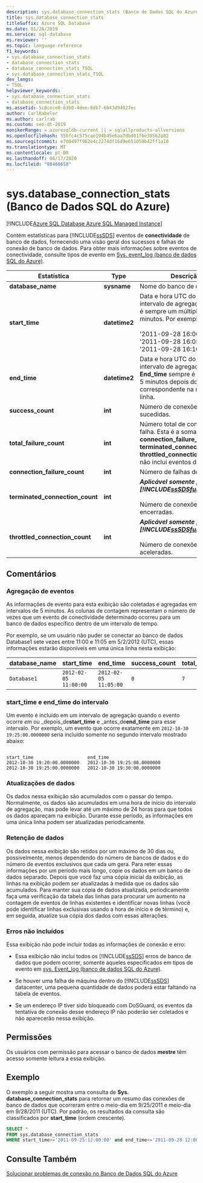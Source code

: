 ```yaml
---
description: sys.database_connection_stats (Banco de Dados SQL do Azure)
title: sys.database_connection_stats
titleSuffix: Azure SQL Database
ms.date: 01/28/2019
ms.service: sql-database
ms.reviewer: ''
ms.topic: language-reference
f1_keywords:
- sys.database_connection_stats
- database_connection_stats
- database_connection_stats_TSQL
- sys.database_connection_stats_TSQL
dev_langs:
- TSQL
helpviewer_keywords:
- sys.database_connection_stats
- database_connection_stats
ms.assetid: 5c8cece0-63b0-4dee-8db7-6b43d94027ec
author: CarlRabeler
ms.author: carlrab
ms.custom: seo-dt-2019
monikerRange: = azuresqldb-current || = sqlallproducts-allversions
ms.openlocfilehash: 55bfc4c575cae194b45e6aa7dbd01fbe38562a82
ms.sourcegitcommit: e700497f962e4c2274df16d9e651059b42ff1a10
ms.translationtype: MT
ms.contentlocale: pt-BR
ms.lasthandoff: 08/17/2020
ms.locfileid: "88460658"
---
```

# <a name="sysdatabase_connection_stats-azure-sql-database"></a>sys.database_connection_stats (Banco de Dados SQL do Azure)

[!INCLUDE[Azure SQL Database Azure SQL Managed Instance](../../includes/applies-to-version/asdb-asdbmi.md)]

  Contém estatísticas para [!INCLUDE[ssSDS](../../includes/sssds-md.md)] eventos de **conectividade** de banco de dados, fornecendo uma visão geral dos sucessos e falhas de conexão de banco de dados. Para obter mais informações sobre eventos de conectividade, consulte tipos de evento em [Sys. event_log &#40;banco de dados SQL do Azure&#41;](../../relational-databases/system-catalog-views/sys-event-log-azure-sql-database.md).  
  
|Estatística|Type|Descrição|  
|---------------|----------|-----------------|  
|**database_name**|**sysname**|Nome do banco de dados.|  
|**start_time**|**datetime2**|Data e hora UTC do início do intervalo de agregação. A hora é sempre um múltiplo de 5 minutos. Por exemplo: <br /><br /> '2011-09-28 16:00:00'<br />'2011-09-28 16:05:00'<br />'2011-09-28 16:10:00'|  
|**end_time**|**datetime2**|Data e hora UTC do término do intervalo de agregação. **End_time** sempre é exatamente 5 minutos depois do **start_time** correspondente na mesma linha.|  
|**success_count**|**int**|Número de conexões bem-sucedidas.|  
|**total_failure_count**|**int**|Número total de conexões com falha. Esta é a soma de **connection_failure_count**, **terminated_connection_count**e **throttled_connection_count**e não inclui eventos de deadlock.|  
|**connection_failure_count**|**int**|Número de falhas de logon.|  
|**terminated_connection_count**|**int**|**_Aplicável somente para [!INCLUDE[ssSDSfull](../../includes/sssdsfull-md.md)] v11._**<br /><br /> Número de conexões encerradas.|  
|**throttled_connection_count**|**int**|**_Aplicável somente para [!INCLUDE[ssSDSfull](../../includes/sssdsfull-md.md)] v11._**<br /><br /> Número de conexões aceleradas.|  
  
## <a name="remarks"></a>Comentários  
  
### <a name="event-aggregation"></a>Agregação de eventos

 As informações de evento para esta exibição são coletadas e agregadas em intervalos de 5 minutos. As colunas de contagem representam o número de vezes que um evento de conectividade determinado ocorreu para um banco de dados específico dentro de um intervalo de tempo.  
  
 Por exemplo, se um usuário não puder se conectar ao banco de dados Database1 sete vezes entre 11:00 e 11:05 em 5/2/2012 (UTC), essas informações estarão disponíveis em uma única linha nesta exibição:  
  
|**database_name**|**start_time**|**end_time**|**success_count**|**total_failure_count**|**connection_failure_count**|**terminated_connection_count**|**throttled_connection_count**|  
|------------------------|---------------------|-------------------|------------------------|-------------------------------|------------------------------------|---------------------------------------|--------------------------------------|  
|`Database1`|`2012-02-05 11:00:00`|`2012-02-05 11:05:00`|`0`|`7`|`7`|`0`|`0`|  
  
### <a name="interval-start_time-and-end_time"></a>start_time e end_time do intervalo

 Um evento é incluído em um intervalo de agregação quando o evento ocorre *em* ou _depois_de**start_time** e _antes_de**end_time** para esse intervalo. Por exemplo, um evento que ocorre exatamente em `2012-10-30 19:25:00.0000000` seria incluído somente no segundo intervalo mostrado abaixo:  
  
```  
  
start_time                    end_time  
2012-10-30 19:20:00.0000000   2012-10-30 19:25:00.0000000  
2012-10-30 19:25:00.0000000   2012-10-30 19:30:00.0000000  
```  
  
### <a name="data-updates"></a>Atualizações de dados

 Os dados nessa exibição são acumulados com o passar do tempo. Normalmente, os dados são acumulados em uma hora de início do intervalo de agregação, mas pode levar até um máximo de 24 horas para que todos os dados apareçam na exibição. Durante esse período, as informações em uma única linha podem ser atualizadas periodicamente.  
  
### <a name="data-retention"></a>Retenção de dados

 Os dados nessa exibição são retidos por um máximo de 30 dias ou, possivelmente, menos dependendo do número de bancos de dados e do número de eventos exclusivos que cada um gera. Para reter essas informações por um período mais longo, copie os dados em um banco de dados separado. Depois que você faz uma cópia inicial da exibição, as linhas na exibição podem ser atualizadas à medida que os dados são acumulados. Para manter sua cópia de dados atualizada, periodicamente faça uma verificação da tabela das linhas para procurar um aumento na contagem de eventos de linhas existentes e identificar novas linhas (você pode identificar linhas exclusivas usando a hora de início e de término) e, em seguida, atualize sua cópia dos dados com essas alterações.  
  
### <a name="errors-not-included"></a>Erros não incluídos

 Essa exibição não pode incluir todas as informações de conexão e erro:  
  
- Essa exibição não inclui todos os [!INCLUDE[ssSDS](../../includes/sssds-md.md)] erros de banco de dados que podem ocorrer, somente aqueles especificados em tipos de evento em [sys. Event_log &#40;banco de dados SQL do Azure&#41;](../../relational-databases/system-catalog-views/sys-event-log-azure-sql-database.md).  
  
- Se houver uma falha de máquina dentro do [!INCLUDE[ssSDS](../../includes/sssds-md.md)] datacenter, uma pequena quantidade de dados poderá estar faltando na tabela de eventos.  
  
- Se um endereço IP tiver sido bloqueado com DoSGuard, os eventos da tentativa de conexão desse endereço IP não poderão ser coletados e não aparecerão nessa exibição.  
  
## <a name="permissions"></a>Permissões

 Os usuários com permissão para acessar o banco de dados **mestre** têm acesso somente leitura a essa exibição.  
  
## <a name="example"></a>Exemplo

 O exemplo a seguir mostra uma consulta de **Sys. database_connection_stats** para retornar um resumo das conexões de banco de dados que ocorreram entre o meio-dia em 9/25/2011 e meio-dia em 9/28/2011 (UTC). Por padrão, os resultados da consulta são classificados por **start_time** (ordem crescente).  
  
```sql
SELECT *  
FROM sys.database_connection_stats
WHERE start_time>='2011-09-25:12:00:00' and end_time<='2011-09-28 12:00:00';  
```  

## <a name="see-also"></a>Consulte Também

 [Solucionar problemas de conexão no Banco de Dados SQL do Azure](/azure/sql-database/sql-database-troubleshoot-common-connection-issues)  
  
  
